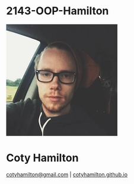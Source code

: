 # 2143-OOP-Hamilton

![](me.jpg)

# Coty Hamilton

cotyhamilton@gmail.com | [cotyhamilton.github.io](http://cotyhamilton.github.io)
